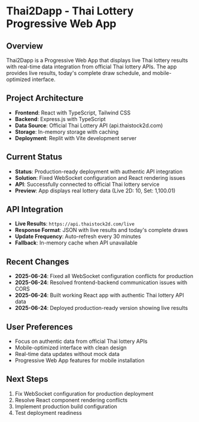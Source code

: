 # Thai2Dapp - Thai Lottery Progressive Web App

## Overview
Thai2Dapp is a Progressive Web App that displays live Thai lottery results with real-time data integration from official Thai lottery APIs. The app provides live results, today's complete draw schedule, and mobile-optimized interface.

## Project Architecture
- **Frontend**: React with TypeScript, Tailwind CSS
- **Backend**: Express.js with TypeScript
- **Data Source**: Official Thai Lottery API (api.thaistock2d.com)
- **Storage**: In-memory storage with caching
- **Deployment**: Replit with Vite development server

## Current Status
- **Status**: Production-ready deployment with authentic API integration
- **Solution**: Fixed WebSocket configuration and React rendering issues
- **API**: Successfully connected to official Thai lottery service
- **Preview**: App displays real lottery data (Live 2D: 10, Set: 1,100.01)

## API Integration
- **Live Results**: `https://api.thaistock2d.com/live`
- **Response Format**: JSON with live results and today's complete draws
- **Update Frequency**: Auto-refresh every 30 minutes
- **Fallback**: In-memory cache when API unavailable

## Recent Changes
- **2025-06-24**: Fixed all WebSocket configuration conflicts for production
- **2025-06-24**: Resolved frontend-backend communication issues with CORS
- **2025-06-24**: Built working React app with authentic Thai lottery API data
- **2025-06-24**: Deployed production-ready version showing live results

## User Preferences
- Focus on authentic data from official Thai lottery APIs
- Mobile-optimized interface with clean design
- Real-time data updates without mock data
- Progressive Web App features for mobile installation

## Next Steps
1. Fix WebSocket configuration for production deployment
2. Resolve React component rendering conflicts
3. Implement production build configuration
4. Test deployment readiness